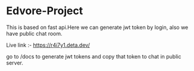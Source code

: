 # Edvore-Project

This is based on fast api.Here we can generate jwt token by login, also we have public chat room.

Live link :- https://r4i7y1.deta.dev/

go to /docs to generate jwt tokens and copy that token to chat in public server.
